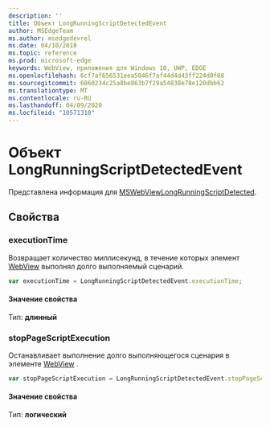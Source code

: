 ```yaml
---
description: ''
title: Объект LongRunningScriptDetectedEvent
author: MSEdgeTeam
ms.author: msedgedevrel
ms.date: 04/10/2018
ms.topic: reference
ms.prod: microsoft-edge
keywords: WebView, приложения для Windows 10, UWP, EDGE
ms.openlocfilehash: 6cf7af656531eea5046f7af44d4d43ff224d0f08
ms.sourcegitcommit: 6860234c25a8be863b7f29a54838e78e120dbb62
ms.translationtype: MT
ms.contentlocale: ru-RU
ms.lasthandoff: 04/09/2020
ms.locfileid: "10571310"
---
```

# Объект LongRunningScriptDetectedEvent

Представлена информация для [MSWebViewLongRunningScriptDetected](../webview.md#mswebviewlongrunningscriptdetected).

## Свойства

### executionTime

Возвращает количество миллисекунд, в течение которых элемент [WebView](../webview.md) выполнял долго выполняемый сценарий.

```js
var executionTime = LongRunningScriptDetectedEvent.executionTime;
```

#### Значение свойства
Тип: **длинный**

### stopPageScriptExecution
Останавливает выполнение долго выполняющегося сценария в элементе [WebView](../webview.md) .

```js
var stopPageScriptExecution = LongRunningScriptDetectedEvent.stopPageScriptExecution;
```

#### Значение свойства
Тип: **логический**